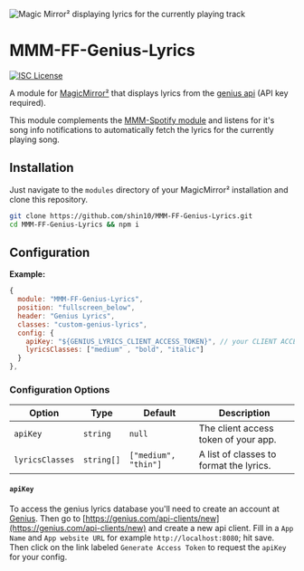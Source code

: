 ![Magic Mirror² displaying lyrics for the currently playing track](screenshot.png)

# MMM-FF-Genius-Lyrics

[![ISC License](https://img.shields.io/badge/license-ISC-blue.svg)](https://choosealicense.com/licenses/isc)

A module for [MagicMirror²](https://github.com/MichMich/MagicMirror) that displays lyrics from the [genius api](https://docs.genius.com/) (API key required).

This module complements the [MMM-Spotify module](https://github.com/skuethe/MMM-Spotify) and listens for it's song info notifications to automatically fetch the lyrics for the currently playing song.

## Installation

Just navigate to the `modules` directory of your MagicMirror² installation and clone this repository.

```sh
git clone https://github.com/shin10/MMM-FF-Genius-Lyrics.git
cd MMM-FF-Genius-Lyrics && npm i
```

## Configuration

**Example:**

```js
{
  module: "MMM-FF-Genius-Lyrics",
  position: "fullscreen_below",
  header: "Genius Lyrics",
  classes: "custom-genius-lyrics",
  config: {
    apiKey: "${GENIUS_LYRICS_CLIENT_ACCESS_TOKEN}", // your CLIENT ACCESS TOKEN from https://genius.com/api-clients
    lyricsClasses: ["medium" , "bold", "italic"]
  }
},
```

### Configuration Options

| **Option**      | **Type**   | **Default**          | **Description**                         |
| --------------- | ---------- | -------------------- | --------------------------------------- |
| `apiKey`        | `string`   | `null`               | The client access token of your app.    |
| `lyricsClasses` | `string[]` | `["medium", "thin"]` | A list of classes to format the lyrics. |

#### `apiKey`

To access the genius lyrics database you'll need to create an account at [Genius](https://genius.com). Then go to [https://genius.com/api-clients/new](https://genius.com/api-clients/new) and create a new api client. Fill in a `App Name` and `App website URL` for example `http://localhost:8080`; hit save.
Then click on the link labeled `Generate Access Token` to request the `apiKey` for your config.
